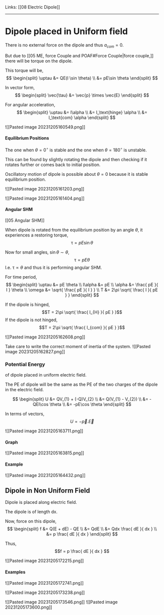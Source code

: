 Links: [[08 Electric Dipole]]
___
# Dipole placed in Uniform field
There is no external force on the dipole and thus $a_{com} = 0$.

But due to [[05 ME, force Couple and POAF#Force Couple|force couple,]] there will be torque on the dipole. 

This torque will be,
$$
\begin{split}
\uptau &= QE(l \sin \theta) \\
&= pE\sin \theta
\end{split}
$$

In vector form,
$$
\begin{split}
\vec{\tau} &= \vec{p} \times \vec{E}
\end{split}
$$

For angular acceleration,
$$
\begin{split}
\uptau &= I\alpha \\
&= I_\text{hinge} \alpha \\
&= I_\text{com} \alpha
\end{split}
$$

![[Pasted image 20231205160549.png]]

#### Equilibrium Positions 

The one when $\theta = 0^{\circ}$ is stable and the one when $\theta = 180^{\circ}$ is unstable. 

This can be found by slightly rotating the dipole and then checking if it rotates further or comes back to initial position. 

Oscillatory motion of dipole is possible about $\theta = 0$ because it is stable equilibrium position. 

![[Pasted image 20231205161203.png]]

![[Pasted image 20231205161404.png]]

#### Angular SHM
[[05 Angular SHM]]

When dipole is rotated from the equilibrium position by an angle $\theta$, it experiences a restoring torque,
$$\uptau = pE\sin \theta$$

Now for small angles, $\sin \theta \sim \theta$,
$$\uptau = pE \theta$$
I.e. $\uptau \propto \theta$ and thus it is performing angular SHM. 

For time period,
$$
\begin{split}
\uptau &= pE \theta \\
I\alpha &= pE \\
\alpha &= \frac{ pE }{ I } \theta \\
\omega &= \sqrt{ \frac{ pE }{ I } } \\
T &= 2\pi \sqrt{ \frac{ I }{ pE } }
\end{split}
$$

If the dipole is hinged, 
$$T = 2\pi \sqrt{ \frac{ I_{H} }{ pE } }$$
If the dipole is not hinged, 
$$T = 2\pi \sqrt{ \frac{ I_{com} }{ pE } }$$

![[Pasted image 20231205162608.png]]

Take care to write the correct moment of inertia of the system.
![[Pasted image 20231205162827.png]]

### Potential Energy 
of dipole placed in uniform electric field. 

The PE of dipole will be the same as the PE of the two charges of the dipole in the electric field. 

$$
\begin{split}
U &= QV_{1} + (-Q)V_{2} \\
&= Q(V_{1} - V_{2}) \\
&= -QEl\cos \theta \\
&= -pE\cos \theta 
\end{split}
$$

In terms of vectors,
$$U = -\vec{p} . \vec{E}$$

![[Pasted image 20231205163711.png]]

#### Graph 

![[Pasted image 20231205163815.png]]

#### Example
![[Pasted image 20231205164432.png]]

## Dipole in Non Uniform Field

Dipole is placed along electric field. 

The dipole is of length dx.

Now, force on this dipole,
$$
\begin{split}
f &= Q(E + dE) - QE \\
&= QdE \\
&= Qdx \frac{ dE }{ dx } \\
&= p \frac{ dE }{ dx } 
\end{split}
$$

Thus,
$$f = p \frac{ dE }{ dx } $$

![[Pasted image 20231205172215.png]]


#### Examples 

![[Pasted image 20231205172741.png]]

![[Pasted image 20231205173238.png]]

![[Pasted image 20231205173546.png]]
![[Pasted image 20231205173600.png]]




